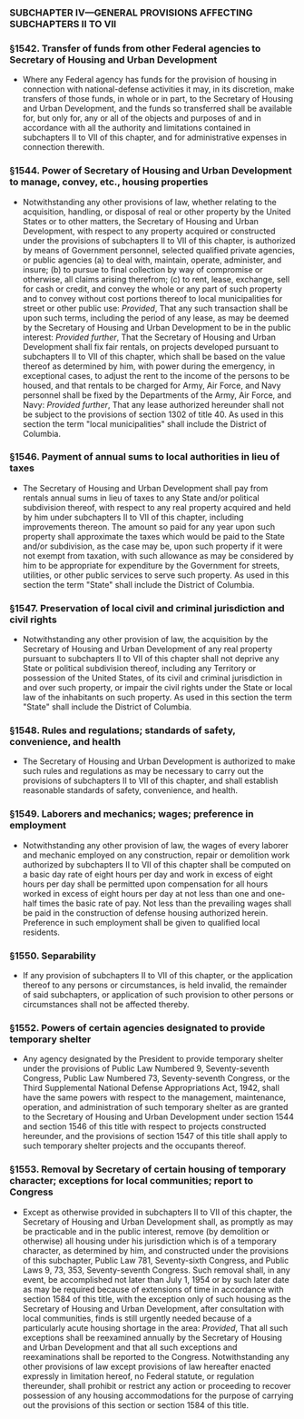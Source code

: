 ### SUBCHAPTER IV—GENERAL PROVISIONS AFFECTING SUBCHAPTERS II TO VII

### §1542. Transfer of funds from other Federal agencies to Secretary of Housing and Urban Development
* Where any Federal agency has funds for the provision of housing in connection with national-defense activities it may, in its discretion, make transfers of those funds, in whole or in part, to the Secretary of Housing and Urban Development, and the funds so transferred shall be available for, but only for, any or all of the objects and purposes of and in accordance with all the authority and limitations contained in subchapters II to VII of this chapter, and for administrative expenses in connection therewith.

### §1544. Power of Secretary of Housing and Urban Development to manage, convey, etc., housing properties
* Notwithstanding any other provisions of law, whether relating to the acquisition, handling, or disposal of real or other property by the United States or to other matters, the Secretary of Housing and Urban Development, with respect to any property acquired or constructed under the provisions of subchapters II to VII of this chapter, is authorized by means of Government personnel, selected qualified private agencies, or public agencies (a) to deal with, maintain, operate, administer, and insure; (b) to pursue to final collection by way of compromise or otherwise, all claims arising therefrom; (c) to rent, lease, exchange, sell for cash or credit, and convey the whole or any part of such property and to convey without cost portions thereof to local municipalities for street or other public use: _Provided_, That any such transaction shall be upon such terms, including the period of any lease, as may be deemed by the Secretary of Housing and Urban Development to be in the public interest: _Provided further_, That the Secretary of Housing and Urban Development shall fix fair rentals, on projects developed pursuant to subchapters II to VII of this chapter, which shall be based on the value thereof as determined by him, with power during the emergency, in exceptional cases, to adjust the rent to the income of the persons to be housed, and that rentals to be charged for Army, Air Force, and Navy personnel shall be fixed by the Departments of the Army, Air Force, and Navy: _Provided further_, That any lease authorized hereunder shall not be subject to the provisions of section 1302 of title 40. As used in this section the term "local municipalities" shall include the District of Columbia.

### §1546. Payment of annual sums to local authorities in lieu of taxes
* The Secretary of Housing and Urban Development shall pay from rentals annual sums in lieu of taxes to any State and/or political subdivision thereof, with respect to any real property acquired and held by him under subchapters II to VII of this chapter, including improvements thereon. The amount so paid for any year upon such property shall approximate the taxes which would be paid to the State and/or subdivision, as the case may be, upon such property if it were not exempt from taxation, with such allowance as may be considered by him to be appropriate for expenditure by the Government for streets, utilities, or other public services to serve such property. As used in this section the term "State" shall include the District of Columbia.

### §1547. Preservation of local civil and criminal jurisdiction and civil rights
* Notwithstanding any other provision of law, the acquisition by the Secretary of Housing and Urban Development of any real property pursuant to subchapters II to VII of this chapter shall not deprive any State or political subdivision thereof, including any Territory or possession of the United States, of its civil and criminal jurisdiction in and over such property, or impair the civil rights under the State or local law of the inhabitants on such property. As used in this section the term "State" shall include the District of Columbia.

### §1548. Rules and regulations; standards of safety, convenience, and health
* The Secretary of Housing and Urban Development is authorized to make such rules and regulations as may be necessary to carry out the provisions of subchapters II to VII of this chapter, and shall establish reasonable standards of safety, convenience, and health.

### §1549. Laborers and mechanics; wages; preference in employment
* Notwithstanding any other provision of law, the wages of every laborer and mechanic employed on any construction, repair or demolition work authorized by subchapters II to VII of this chapter shall be computed on a basic day rate of eight hours per day and work in excess of eight hours per day shall be permitted upon compensation for all hours worked in excess of eight hours per day at not less than one and one-half times the basic rate of pay. Not less than the prevailing wages shall be paid in the construction of defense housing authorized herein. Preference in such employment shall be given to qualified local residents.

### §1550. Separability
* If any provision of subchapters II to VII of this chapter, or the application thereof to any persons or circumstances, is held invalid, the remainder of said subchapters, or application of such provision to other persons or circumstances shall not be affected thereby.

### §1552. Powers of certain agencies designated to provide temporary shelter
* Any agency designated by the President to provide temporary shelter under the provisions of Public Law Numbered 9, Seventy-seventh Congress, Public Law Numbered 73, Seventy-seventh Congress, or the Third Supplemental National Defense Appropriations Act, 1942, shall have the same powers with respect to the management, maintenance, operation, and administration of such temporary shelter as are granted to the Secretary of Housing and Urban Development under section 1544 and section 1546 of this title with respect to projects constructed hereunder, and the provisions of section 1547 of this title shall apply to such temporary shelter projects and the occupants thereof.

### §1553. Removal by Secretary of certain housing of temporary character; exceptions for local communities; report to Congress
* Except as otherwise provided in subchapters II to VII of this chapter, the Secretary of Housing and Urban Development shall, as promptly as may be practicable and in the public interest, remove (by demolition or otherwise) all housing under his jurisdiction which is of a temporary character, as determined by him, and constructed under the provisions of this subchapter, Public Law 781, Seventy-sixth Congress, and Public Laws 9, 73, 353, Seventy-seventh Congress. Such removal shall, in any event, be accomplished not later than July 1, 1954 or by such later date as may be required because of extensions of time in accordance with section 1584 of this title, with the exception only of such housing as the Secretary of Housing and Urban Development, after consultation with local communities, finds is still urgently needed because of a particularly acute housing shortage in the area: _Provided_, That all such exceptions shall be reexamined annually by the Secretary of Housing and Urban Development and that all such exceptions and reexaminations shall be reported to the Congress. Notwithstanding any other provisions of law except provisions of law hereafter enacted expressly in limitation hereof, no Federal statute, or regulation thereunder, shall prohibit or restrict any action or proceeding to recover possession of any housing accommodations for the purpose of carrying out the provisions of this section or section 1584 of this title.